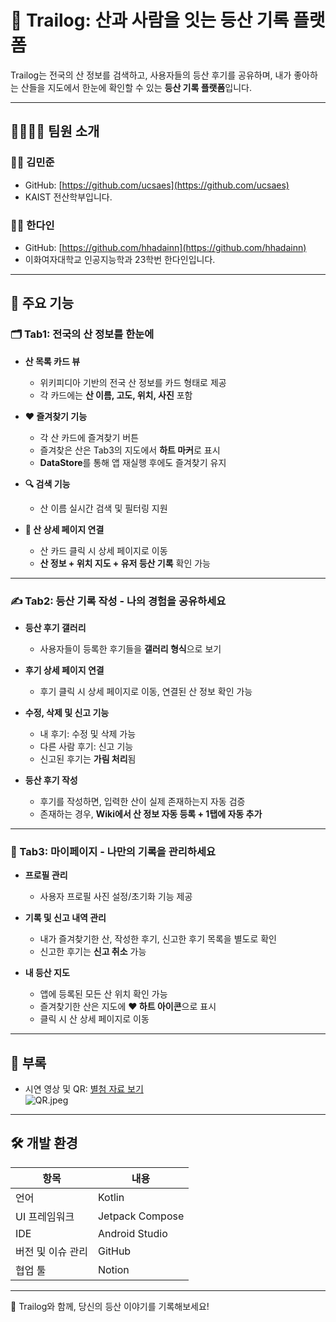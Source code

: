 # 🥾 Trailog: 산과 사람을 잇는 등산 기록 플랫폼

Trailog는 전국의 산 정보를 검색하고, 사용자들의 등산 후기를 공유하며, 내가 좋아하는 산들을 지도에서 한눈에 확인할 수 있는 **등산 기록 플랫폼**입니다.

---

## 👨‍👩‍👧‍👦 팀원 소개

### 🧑‍💻 김민준
- GitHub: [https://github.com/ucsaes](https://github.com/ucsaes)
- KAIST 전산학부입니다.

### 👩‍💻 한다인
- GitHub: [https://github.com/hhadainn](https://github.com/hhadainn)
- 이화여자대학교 인공지능학과 23학번 한다인입니다.


---

## 📱 주요 기능

### 🗂 Tab1: 전국의 산 정보를 한눈에

- **산 목록 카드 뷰**
  - 위키피디아 기반의 전국 산 정보를 카드 형태로 제공  
  - 각 카드에는 **산 이름, 고도, 위치, 사진** 포함

- **❤️ 즐겨찾기 기능**
  - 각 산 카드에 즐겨찾기 버튼
  - 즐겨찾은 산은 Tab3의 지도에서 **하트 마커**로 표시
  - **DataStore**를 통해 앱 재실행 후에도 즐겨찾기 유지

- **🔍 검색 기능**
  - 산 이름 실시간 검색 및 필터링 지원

- **🔗 산 상세 페이지 연결**
  - 산 카드 클릭 시 상세 페이지로 이동  
  - **산 정보 + 위치 지도 + 유저 등산 기록** 확인 가능

---

### ✍️ Tab2: 등산 기록 작성 - 나의 경험을 공유하세요

- **등산 후기 갤러리**
  - 사용자들이 등록한 후기들을 **갤러리 형식**으로 보기

- **후기 상세 페이지 연결**
  - 후기 클릭 시 상세 페이지로 이동, 연결된 산 정보 확인 가능

- **수정, 삭제 및 신고 기능**
  - 내 후기: 수정 및 삭제 가능  
  - 다른 사람 후기: 신고 기능  
  - 신고된 후기는 **가림 처리**됨

- **등산 후기 작성**
  - 후기를 작성하면, 입력한 산이 실제 존재하는지 자동 검증  
  - 존재하는 경우, **Wiki에서 산 정보 자동 등록 + 1탭에 자동 추가**

---

### 🙋 Tab3: 마이페이지 - 나만의 기록을 관리하세요

- **프로필 관리**
  - 사용자 프로필 사진 설정/초기화 기능 제공

- **기록 및 신고 내역 관리**
  - 내가 즐겨찾기한 산, 작성한 후기, 신고한 후기 목록을 별도로 확인
  - 신고한 후기는 **신고 취소** 가능

- **내 등산 지도**
  - 앱에 등록된 모든 산 위치 확인 가능
  - 즐겨찾기한 산은 지도에 **❤️ 하트 아이콘**으로 표시
  - 클릭 시 산 상세 페이지로 이동


---

## 📎 부록

- 시연 영상 및 QR: [별첨 자료 보기](https://drive.google.com/file/d/1_2IfP6oJtRacIXC201bt0qAyeiCLFBxi/view?usp=sharing)  
  ![QR.jpeg](attachment:993b8f5d-a635-4613-b422-61d95ff05d8f:QR.jpeg)

---

## 🛠️ 개발 환경

| 항목 | 내용 |
|------|------|
| 언어 | Kotlin |
| UI 프레임워크 | Jetpack Compose |
| IDE | Android Studio |
| 버전 및 이슈 관리 | GitHub |
| 협업 툴 | Notion |

---

🎒 Trailog와 함께, 당신의 등산 이야기를 기록해보세요!
